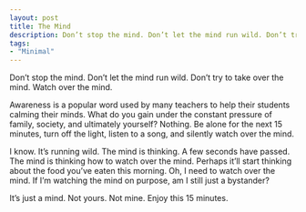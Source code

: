 ```yaml
---
layout: post
title: The Mind
description: Don’t stop the mind. Don’t let the mind run wild. Don’t try to take over the mind. Watch over the mind.
tags:
- "Minimal"
---
```

Don’t stop the mind. Don’t let the mind run wild. Don’t try to take over the mind. Watch over the mind.

<!--more-->

Awareness is a popular word used by many teachers to help their students calming their minds. What do you gain under the constant pressure of family, society, and ultimately yourself? Nothing. Be alone for the next 15 minutes, turn off the light, listen to a song, and silently watch over the mind.

I know. It’s running wild. The mind is thinking.  A few seconds have passed. The mind is thinking how to watch over the mind. Perhaps it’ll start thinking about the food you’ve eaten this morning. Oh, I need to watch over the mind. If I’m watching the mind on purpose, am I still just a bystander?

It’s just a mind. Not yours. Not mine. Enjoy this 15 minutes.

